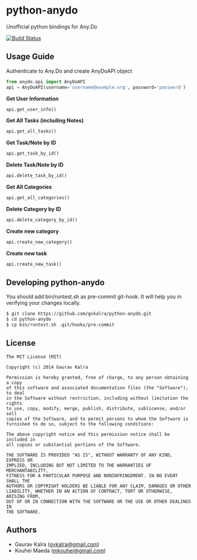 python-anydo
============

Unofficial python bindings for Any.Do

[![Build Status](https://travis-ci.org/gvkalra/python-anydo.png?branch=master)](https://travis-ci.org/gvkalra/python-anydo)

Usage Guide
-----------------
Authenticate to Any.Do and create AnyDoAPI object
```python
from anydo.api import AnyDoAPI
api = AnyDoAPI(username='username@example.org', password='password')
```

**Get User Information**
```python
api.get_user_info()
```

**Get All Tasks (including Notes)**
```python
api.get_all_tasks()
```

**Get Task/Note by ID**
```python
api.get_task_by_id()
```

**Delete Task/Note by ID**
```python
api.delete_task_by_id()
```

**Get All Categories**
```python
api.get_all_categories()
```

**Delete Category by ID**
```python
api.delete_category_by_id()
```

**Create new category**
```python
api.create_new_category()
```

**Create new task**
```python
api.create_new_task()
```

Developing python-anydo
--------------------------------------------
You should add bin/runtest.sh as pre-commit git-hook.
It will help you in verifying your changes locally.
```bash
$ git clone https://github.com/gvkalra/python-anydo.git
$ cd python-anydo
$ cp bin/runtest.sh .git/hooks/pre-commit
```

License
-----------------
```text
The MIT License (MIT)

Copyright (c) 2014 Gaurav Kalra

Permission is hereby granted, free of charge, to any person obtaining a copy
of this software and associated documentation files (the "Software"), to deal
in the Software without restriction, including without limitation the rights
to use, copy, modify, merge, publish, distribute, sublicense, and/or sell
copies of the Software, and to permit persons to whom the Software is
furnished to do so, subject to the following conditions:

The above copyright notice and this permission notice shall be included in
all copies or substantial portions of the Software.

THE SOFTWARE IS PROVIDED "AS IS", WITHOUT WARRANTY OF ANY KIND, EXPRESS OR
IMPLIED, INCLUDING BUT NOT LIMITED TO THE WARRANTIES OF MERCHANTABILITY,
FITNESS FOR A PARTICULAR PURPOSE AND NONINFRINGEMENT. IN NO EVENT SHALL THE
AUTHORS OR COPYRIGHT HOLDERS BE LIABLE FOR ANY CLAIM, DAMAGES OR OTHER
LIABILITY, WHETHER IN AN ACTION OF CONTRACT, TORT OR OTHERWISE, ARISING FROM,
OUT OF OR IN CONNECTION WITH THE SOFTWARE OR THE USE OR OTHER DEALINGS IN
THE SOFTWARE.
```

Authors
-----------------
- Gaurav Kalra (<gvkalra@gmail.com>)
- Kouhei Maeda (<mkouhei@gmail.com>)
